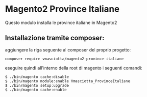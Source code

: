 # Magento2 Province Italiane

Questo modulo installa le province italiane in Magento2


## Installazione tramite composer:
 aggiungere la riga seguente al composer del proprio progetto:
 
```
composer require vmasciotta/magento2-province-italiane
```
 
 eseguire quindi all'interno della root di magento i seguenti comandi:

```
$ ./bin/magento cache:disable
$ ./bin/magento module:enable Vmasciotta_ProvinceItaliane
$ ./bin/magento setup:upgrade
$ ./bin/magento cache:enable
```
